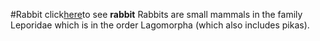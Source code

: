 #Rabbit
click[here](https://www.google.com/imgres?q=rabbit&imgurl=https%3A%2F%2Fupload.wikimedia.org%2Fwikipedia%2Fcommons%2F5%2F5b%2FOryctolagus_cuniculus_Tasmania_2_%2528cropped%2529.jpg&imgrefurl=https%3A%2F%2Fen.wikipedia.org%2Fwiki%2FEuropean_rabbit&docid=tQuUEVyr__uDSM&tbnid=0a5_XXNGtPxoSM&vet=12ahUKEwiak5a7uduJAxUW6wIHHcOECNQQM3oECB0QAA..i&w=1117&h=1423&hcb=2&itg=1&ved=2ahUKEwiak5a7uduJAxUW6wIHHcOECNQQM3oECB0QAA)to 
see **rabbit**
Rabbits are small mammals in the family Leporidae which is in the order 
Lagomorpha (which also includes pikas). 
